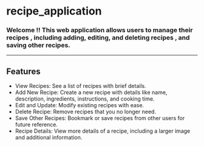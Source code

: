 # recipe_application
<h3>
  Welcome !! This web application allows users to manage their recipes , including adding, editing, and deleting recipes , and saving other recipes.
</h3>
<hr>

<h2>Features</h2>
<ul>
  <li>View Recipes: See a list of recipes with brief details.</li>
  <li>Add New Recipe: Create a new recipe with details like name, description, ingredients, instructions, and cooking time.</li>
  <li>Edit and Update: Modify existing recipes with ease.</li>
  <li>Delete Recipe: Remove recipes that you no longer need.</li>
  <li>Save Other Recipes: Bookmark or save recipes from other users for future reference.</li>
  <li> Recipe Details: View more details of a recipe, including a larger image and additional information.</li>
</ul>
  

    
    
    
    
   

</h4>
